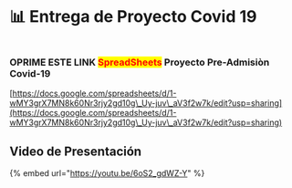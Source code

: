 # 📊 Entrega de Proyecto Covid 19

<figure><img src=".gitbook/assets/Dashboard Proyecto Pre-Admisión.png" alt=""><figcaption></figcaption></figure>

### OPRIME ESTE LINK <mark style="color:red;">SpreadSheets</mark> Proyecto Pre-Admisiòn Covid-19

[https://docs.google.com/spreadsheets/d/1-wMY3grX7MN8k60Nr3rjy2gd10g\_Uy-juv\_aV3f2w7k/edit?usp=sharing](https://docs.google.com/spreadsheets/d/1-wMY3grX7MN8k60Nr3rjy2gd10g\_Uy-juv\_aV3f2w7k/edit?usp=sharing)

## Video de Presentación

{% embed url="https://youtu.be/6oS2_gdWZ-Y" %}
